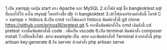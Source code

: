 1.เปิด xampp กดปุ่ม start ตรง Apache และ MySQL
2.นำไฟล์ sql ชื่อ bangkoktest.sql ที่แนบไปให้ ลงใน mysql โดยสร้างชื่อ db ว่า bangkoktest
3.เข้าโฟลเดอร์ตามลำดับนี้ ไดรฟ์ C > xampp > htdocs
4.เปิด cmd จากโฟลเดอร์  htdocs พิมพ์คำสั่งนี้ git clone https://github.com/prinza16/pretest.git
5.จากนั้นพิมพ์คำสั่งใน cmd เดิมดังนี้ cd pretest จากนั้นพิมพ์คำสั่งนี้ code . เพื่อเปิด vscode
6.เปิด terminal พิมพ์คำสั่ง composer install
7.เปลี่ยนชื่อไฟล์ .env.example เป็น .env และพิมพ์คำสั่งที่ Terminal ด้วยคำสั่งนี้ php artisan key:generate
8.รัน server ด้วยคำสั่ง php artisan serve

